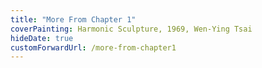 ```yaml
---
title: "More From Chapter 1"
coverPainting: Harmonic Sculpture, 1969, Wen-Ying Tsai
hideDate: true
customForwardUrl: /more-from-chapter1
---
```

